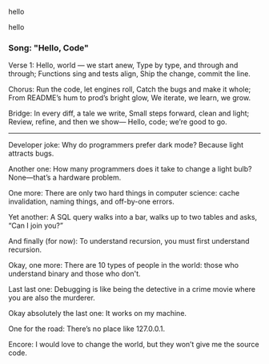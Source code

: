 
hello

hello

### Song: "Hello, Code"

Verse 1:
Hello, world — we start anew,
Type by type, and through and through;
Functions sing and tests align,
Ship the change, commit the line.

Chorus:
Run the code, let engines roll,
Catch the bugs and make it whole;
From README’s hum to prod’s bright glow,
We iterate, we learn, we grow.

Bridge:
In every diff, a tale we write,
Small steps forward, clean and light;
Review, refine, and then we show—
Hello, code; we’re good to go.


---

Developer joke:
Why do programmers prefer dark mode? Because light attracts bugs.

Another one:
How many programmers does it take to change a light bulb? None—that’s a hardware problem.

One more:
There are only two hard things in computer science: cache invalidation, naming things, and off-by-one errors.

Yet another:
A SQL query walks into a bar, walks up to two tables and asks, “Can I join you?”

And finally (for now):
To understand recursion, you must first understand recursion.

Okay, one more:
There are 10 types of people in the world: those who understand binary and those who don't.

Last last one:
Debugging is like being the detective in a crime movie where you are also the murderer.

Okay absolutely the last one:
It works on my machine.

One for the road:
There’s no place like 127.0.0.1.

Encore:
I would love to change the world, but they won’t give me the source code.


